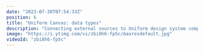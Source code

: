 ```yaml
---
date: "2023-07-20T07:54:33Z"
position: 6
title: "Uniform Canvas: data types"
description: "Connecting external sources to Uniform design system components requires you to use data types. Uniform offers pre-built integration types (like Contentful, etc) or URL-based data types that offer REST APIs. From legacy to a custom microservice. Any source can be a data type and can be connected to design system component properties.\n\nLearn more at https://uniform.dev"
image: "https://i.ytimg.com/vi/zbi8h6-fp5c/maxresdefault.jpg"
videoId: "zbi8h6-fp5c"
---
```


